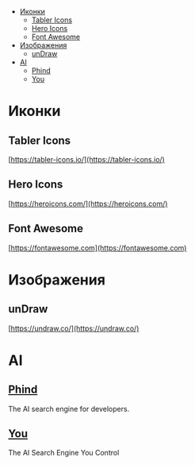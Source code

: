 * [Иконки](#иконки)
  * [Tabler Icons](#tabler-icons)
  * [Hero Icons](#hero-icons)
  * [Font Awesome](#font-awesome)
* [Изображения](#изображения)
  * [unDraw](#unDraw)
* [AI](#ai)
  * [Phind](#phind)
  * [You](#you)
# Иконки
## Tabler Icons
[https://tabler-icons.io/](https://tabler-icons.io/)
## Hero Icons
[https://heroicons.com/](https://heroicons.com/)
## Font Awesome
[https://fontawesome.com](https://fontawesome.com)
# Изображения
## unDraw
[https://undraw.co/](https://undraw.co/)  
# AI
## [Phind](https://www.phind.com/)
The AI search engine for developers.
## [You](https://you.com/code)
The AI Search Engine You Control
